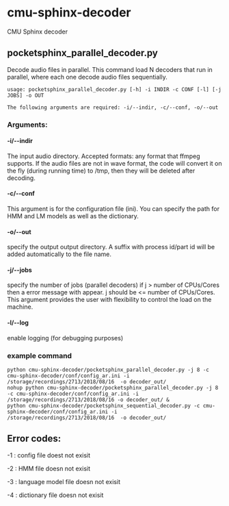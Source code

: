 # cmu-sphinx-decoder
CMU Sphinx decoder 


## pocketsphinx_parallel_decoder.py 

Decode audio files in parallel. This command load N decoders that run in parallel, where each one decode audio files sequentially. 

```
usage: pocketsphinx_parallel_decoder.py [-h] -i INDIR -c CONF [-l] [-j JOBS] -o OUT

The following arguments are required: -i/--indir, -c/--conf, -o/--out

```

### Arguments: 

#### -i/--indir
The input audio directory. Accepted formats: any format that ffmpeg supports. If the audio files are not in wave format, the code will convert it on the fly (during running time) to /tmp, then they will be deleted after decoding.

#### -c/--conf 
This argument is for the configuration file (ini). You can specify the path for HMM and LM models as well as the dictionary.   

#### -o/--out 
specify the output output directory. A suffix with process id/part id will be added automatically to the file name. 

#### -j/--jobs  
specify the number of jobs (parallel decoders) if j > number of CPUs/Cores then a error message with appear. j should be <= number of CPUs/Cores. This argument provides the user with flexibility to control the load on the machine. 

#### -l/--log 
enable logging (for debugging purposes)

### example command 
```
python cmu-sphinx-decoder/pocketsphinx_parallel_decoder.py -j 8 -c cmu-sphinx-decoder/conf/config_ar.ini -i /storage/recordings/2713/2018/08/16  -o decoder_out/
nohup python cmu-sphinx-decoder/pocketsphinx_parallel_decoder.py -j 8 -c cmu-sphinx-decoder/conf/config_ar.ini -i /storage/recordings/2713/2018/08/16 -o decoder_out/ &    
python cmu-sphinx-decoder/pocketsphinx_sequential_decoder.py -c cmu-sphinx-decoder/conf/config_ar.ini -i /storage/recordings/2713/2018/08/16  -o decoder_out/
```

## Error codes:
-1 : config file doest not exisit

-2 : HMM file doesn not exisit

-3 : language model file doesn not exisit

-4 : dictionary file doesn not exisit